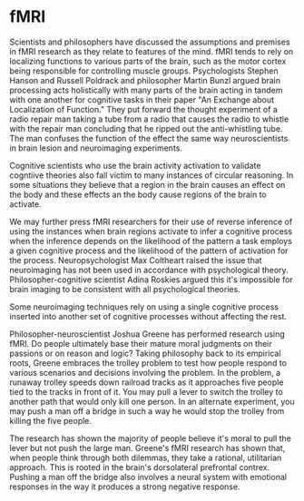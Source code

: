# fMRI

Scientists and philosophers have discussed the assumptions and premises in fMRI research as they relate
to features of the mind. fMRI tends to rely on localizing functions to various parts of the brain, such
as the motor cortex being responsible for controlling muscle groups. Psychologists Stephen Hanson and 
Russell Poldrack and philosopher Martin Bunzl argued brain processing acts holistically with many
parts of the brain acting in tandem with one another for cognitive tasks in their paper "An Exchange 
about Localization of Function." They put forward the thought experiment of a radio repair man
taking a tube from a radio that causes the radio to whistle with the repair man concluding that
he ripped out the anti-whistling tube. The man confuses the function of the effect the same way neuroscientists
in brain lesion and neuroimaging experiments. 

Cognitive scientists who use the brain activity activation to validate cogntiive theories also fall victim to many 
instances of circular reasoning. In some situations they believe that a region in the brain causes an effect on the 
body and these effects an the body cause regions of the brain to activate.

We may further press fMRI researchers for their use of reverse inference of using the instances when brain 
regions activate to infer a cognitive process when the inference depends on the likelihood of the pattern a task
employs a given cognitive process and the likelihood of the pattern of activation for the process. Neuropsychologist
Max Coltheart raised the issue that neuroimaging has not been used in accordance with psychological theory. Philosopher-cognitive
scientist Adina Roskies argued this it's impossible for brain imaging to be consistent with all psychological theories.

Some neuroimaging techniques rely on using a single cognitive process inserted into another set of cognitive processes
without affecting the rest.  

Philosopher-neuroscientist Joshua Greene has performed research using fMRI. Do people ultimately base their mature moral 
judgments on their passions or on reason and logic? Taking philosophy back to its empirical roots, Greene embraces the 
trolley problem to test how people respond to various scenarios and decisions involving the problem. In the problem, a runaway trolley 
speeds down railroad tracks as it approaches five people tied to the tracks in front of it. You may pull a lever to switch the trolley
to another path that would only kill one person. In an alternate experiment, you may push a man off a bridge in such a way he would
stop the trolley from killing the five people.

The research has shown the majority of people believe it's moral to pull the lever but not push the large man. Greene's fMRI research
has shown that, when people think through both dilemmas, they take a rational, utilitarian approach. This is rooted in the brain's
dorsolateral prefrontal contrex. Pushing a man off the bridge also involves a neural system with emotional responses in the way
it produces a strong negative response. 

